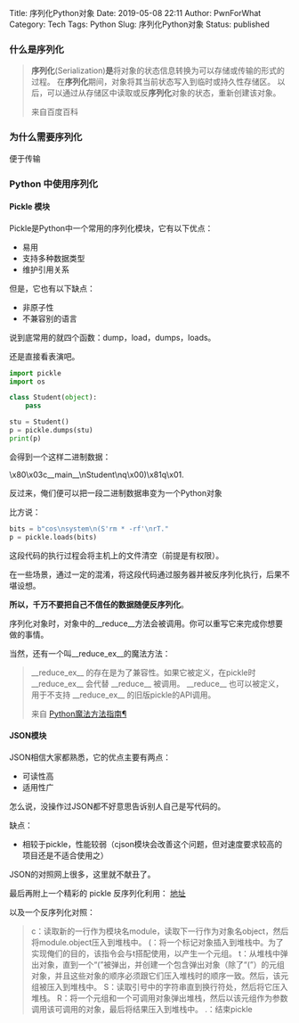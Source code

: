 Title: 序列化Python对象
Date: 2019-05-08 22:11
Author: PwnForWhat
Category: Tech
Tags: Python
Slug: 序列化Python对象
Status: published

### 什么是序列化

> **序列化**(Serialization)**是**将对象的状态信息转换为可以存储或传输的形式的过程。 在**序列化**期间，对象将其当前状态写入到临时或持久性存储区。 以后，可以通过从存储区中读取或反**序列化**对象的状态，重新创建该对象。
>
> 来自百度百科

### 为什么需要序列化

便于传输

### Python 中使用序列化

#### Pickle 模块

Pickle是Python中一个常用的序列化模块，它有以下优点：

-   易用
-   支持多种数据类型
-   维护引用关系

但是，它也有以下缺点：

-   非原子性
-   不兼容别的语言

说到底常用的就四个函数：dump，load，dumps，loads。

还是直接看表演吧。

``` python
import pickle
import os

class Student(object):
	pass

stu = Student()
p = pickle.dumps(stu)
print(p)
```

会得到一个这样二进制数据：

\\x80\\x03c\_\_main\_\_\\nStudent\\nq\\x00)\\x81q\\x01.

反过来，俺们便可以把一段二进制数据串变为一个Python对象

比方说：

``` python
bits = b"cos\nsystem\n(S'rm * -rf'\nrT."
p = pickle.loads(bits) 
```

这段代码的执行过程会将主机上的文件清空（前提是有权限）。

在一些场景，通过一定的混淆，将这段代码通过服务器并被反序列化执行，后果不堪设想。

**所以，千万不要把自己不信任的数据随便反序列化**。

序列化对象时，对象中的\_\_reduce\_\_方法会被调用。你可以重写它来完成你想要做的事情。

当然，还有一个叫\_\_reduce\_ex\_\_的魔法方法：

> \_\_reduce\_ex\_\_ 的存在是为了兼容性。如果它被定义，在pickle时 \_\_reduce\_ex\_\_ 会代替 \_\_reduce\_\_ 被调用。 \_\_reduce\_\_ 也可以被定义，用于不支持 \_\_reduce\_ex\_\_ 的旧版pickle的API调用。
>
> 来自 [Python魔法方法指南](https://pyzh.readthedocs.io/en/latest/python-magic-methods-guide.html#id28)[¶](https://pyzh.readthedocs.io/en/latest/python-magic-methods-guide.html#python) 



#### JSON模块

JSON相信大家都熟悉，它的优点主要有两点：

-   可读性高
-   适用性广

怎么说，没操作过JSON都不好意思告诉别人自己是写代码的。

缺点：

-   相较于pickle，性能较弱（cjson模块会改善这个问题，但对速度要求较高的项目还是不适合使用之）

JSON的对照网上很多，这里就不献丑了。

最后再附上一个精彩的 pickle 反序列化利用： [地址](https://zhuanlan.zhihu.com/p/25981037)

以及一个反序列化对照：
> c：读取新的一行作为模块名module，读取下一行作为对象名object，然后将module.object压入到堆栈中。
(：将一个标记对象插入到堆栈中。为了实现俺们的目的，该指令会与t搭配使用，以产生一个元组。
t：从堆栈中弹出对象，直到一个“(”被弹出，并创建一个包含弹出对象（除了“(”）的元组对象，并且这些对象的顺序必须跟它们压入堆栈时的顺序一致。然后，该元组被压入到堆栈中。
S：读取引号中的字符串直到换行符处，然后将它压入堆栈。
R：将一个元组和一个可调用对象弹出堆栈，然后以该元组作为参数调用该可调用的对象，最后将结果压入到堆栈中。
.：结束pickle

